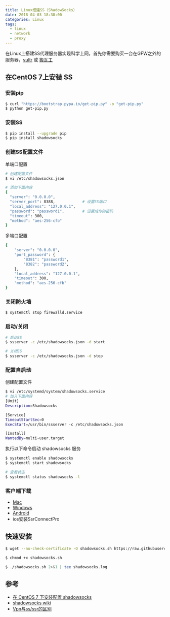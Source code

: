 ```yaml
---
title: Linux搭建SS（ShadowSocks）
date: 2018-04-03 18:30:00
categories: Linux
tags: 
  - linux
  - network
  - proxy
---
```


在Linux上搭建SS代理服务器实现科学上网，首先你需要购买一台在GFW之外的服务器，[vultr](https://www.vultr.com) 或 [搬瓦工](http://banwagong.cn)

## 在CentOS 7上安装 SS
### 安装pip
```bash
$ curl "https://bootstrap.pypa.io/get-pip.py" -o "get-pip.py"
$ python get-pip.py
```

<!--more-->

### 安装SS
```bash
$ pip install --upgrade pip
$ pip install shadowsocks
```

### 创建SS配置文件
单端口配置

```bash
# 创建配置文件
$ vi /etc/shadowsocks.json

# 添加下面内容
{
  "server": "0.0.0.0",
  "server_port": 8388,            # 设置SS端口
  "local_address": "127.0.0.1",
  "password": "password1",        # 设置成你的密码
  "timeout": 300,
  "method": "aes-256-cfb"
}
```

多端口配置
```bash
{
    "server": "0.0.0.0",
    "port_password": {
        "8381": "password1",
        "8382": "password2",
    },
    "local_address": "127.0.0.1",
    "timeout": 300,
    "method": "aes-256-cfb"
}
```

### 关闭防火墙
```bash
$ systemctl stop firewalld.service
```

### 启动/关闭
```bash
# 启动SS
$ ssserver -c /etc/shadowsocks.json -d start

# 关闭SS
$ ssserver -c /etc/shadowsocks.json -d stop 
```

### 配置自启动
创建配置文件
```bash
$ vi /etc/systemd/system/shadowsocks.service
# 加入下面内容
[Unit]
Description=Shadowsocks

[Service]
TimeoutStartSec=0
ExecStart=/usr/bin/ssserver -c /etc/shadowsocks.json

[Install]
WantedBy=multi-user.target
```

执行以下命令启动 shadowsocks 服务
```bash
$ systemctl enable shadowsocks
$ systemctl start shadowsocks

# 查看状态
$ systemctl status shadowsocks -l
```




### 客户端下载
- [Mac](https://github.com/shadowsocks/ShadowsocksX-NG/releases/)
- [Windows](https://github.com/shadowsocks/shadowsocks-windows/releases)
- [Android](https://github.com/shadowsocks/shadowsocks-android/releases)
- ios安装SsrConnectPro


## 快速安装

```bash
$ wget --no-check-certificate -O shadowsocks.sh https://raw.githubusercontent.com/teddysun/shadowsocks_install/master/shadowsocks.sh

$ chmod +x shadowsocks.sh

$ ./shadowsocks.sh 2>&1 | tee shadowsocks.log
```


## 参考
- [在 CentOS 7 下安装配置 shadowsocks](http://morning.work/page/2015-12/install-shadowsocks-on-centos-7.html)
- [shadowsocks wiki](https://github.com/shadowsocks/shadowsocks/wiki)
- [Vpn与ss/ssr的区别](https://blog.csdn.net/marvel__dead/article/details/78495583)